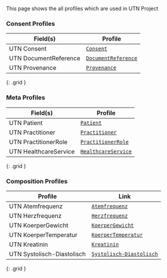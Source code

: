 This page shows the all profiles which are used in UTN Project


### Consent Profiles

|  Field(s) | Profile | 
| --------- | ---------------- | 
| UTN Consent     | [`Consent`](StructureDefinition-utn-consent-id.html) | 
| UTN DocumentReference    | [`DocumentReference`](StructureDefinition-utn-documentreference-id.html) | 
| UTN Provenance    | [`Provenance`](StructureDefinition-profile-consent-management-provenance.html) | 

{: .grid }

### Meta Profiles

|  Field(s) | Profile | 
| --------- | ---------------- | 
| UTN Patient     | [`Patient`](StructureDefinition-consent-management-patient.html) | 
| UTN Practitioner    | [`Practitioner`](StructureDefinition-KBV-PR-Base-PRactitioner.html) | 
| UTN PractitionerRole    | [`PractitionerRole`](StructureDefinition-utn-PR-Base-PRactitionerRole.html) | 
| UTN HealthcareService    | [`HealthcareService`](StructureDefinition-healthcare-service-with-devices.html) | 

{: .grid }

### Composition Profiles

|  Profile | Link | 
| --------- | ---------------- | 
| UTN Atemfrequenz     | [`Atemfrequenz`](StructureDefinition-utn-isik-atemfrequenz.html) | 
| UTN Herzfrequenz    | [`Herzfrequenz`](StructureDefinition-isik-herzfrequenz.html) | 
| UTN KoerperGewicht    | [`KoerperGewicht`](StructureDefinition-isik-koerpergewicht.html) | 
| UTN KoerperTemperatur    | [`KoerperTemperatur`](StructureDefinition-isik-koerpertemperatur.html) | 
| UTN Kreatinin    | [`Kreatinin`](StructureDefinition-mii-kreatinin.html) | 
| UTN Systolisch-Diastolisch    | [`Systolisch-Diastolisch`](StructureDefinition-utn-observation-arterieller-blutdruck.html) | 

{: .grid }
